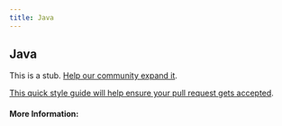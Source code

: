```yaml
---
title: Java
---
```


## Java

This is a stub. [Help our community expand it](https://github.com/freecodecamp/guides/tree/master/src/pages/articles/java/index.md).

[This quick style guide will help ensure your pull request gets accepted](https://github.com/freeCodeCamp/guides/blob/master/README.md).

<!-- The article goes here, in GitHub-flavored Markdown. Feel free to add YouTube videos, images, and CodePen/JSBin embeds  -->

#### More Information:
<!-- Please add any articles you think might be helpful to read before writing the article -->


